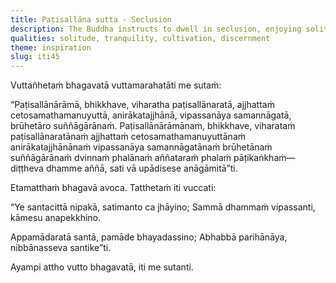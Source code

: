 ```yaml
---
title: Paṭisallāna sutta - Seclusion
description: The Buddha instructs to dwell in seclusion, enjoying solitude, being devoted to tranquility of mind, meditating with diligence, being endowed with discernment, practicing in an empty dwelling.
qualities: solitude, tranquility, cultivation, discernment
theme: inspiration
slug: iti45
---
```


Vuttañhetaṁ bhagavatā vuttamarahatāti me sutaṁ:

“Paṭisallānārāmā, bhikkhave, viharatha paṭisallānaratā, ajjhattaṁ cetosamathamanuyuttā, anirākatajjhānā, vipassanāya samannāgatā, brūhetāro suññāgārānaṁ. Paṭisallānārāmānaṁ, bhikkhave, viharataṁ paṭisallānaratānaṁ ajjhattaṁ cetosamathamanuyuttānaṁ anirākatajjhānānaṁ vipassanāya samannāgatānaṁ brūhetānaṁ suññāgārānaṁ dvinnaṁ phalānaṁ aññataraṁ phalaṁ pāṭikaṅkhaṁ—diṭṭheva dhamme aññā, sati vā upādisese anāgāmitā”ti.

Etamatthaṁ bhagavā avoca. Tatthetaṁ iti vuccati:

“Ye santacittā nipakā,
satimanto ca jhāyino;
Sammā dhammaṁ vipassanti,
kāmesu anapekkhino.

Appamādaratā santā,
pamāde bhayadassino;
Abhabbā parihānāya,
nibbānasseva santike”ti.

Ayampi attho vutto bhagavatā, iti me sutanti.
